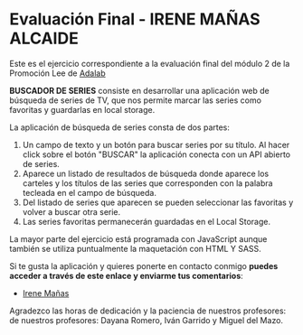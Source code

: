 # Evaluación Final - IRENE MAÑAS ALCAIDE

Este es el ejercicio correspondiente a la evaluación final del módulo 2 de la Promoción Lee de [Adalab](https://adalab.es/)

**BUSCADOR DE SERIES** consiste en desarrollar una aplicación web de búsqueda de series de TV, que nos permite marcar las series como favoritas y guardarlas en local storage.

La aplicación de búsqueda de series consta de dos partes:

1. Un campo de texto y un botón para buscar series por su título. Al hacer click sobre el botón "BUSCAR" la aplicación conecta con un API abierto de series.
2. Aparece un listado de resultados de búsqueda donde aparece los carteles y los títulos de las series que corresponden con la palabra tecleada en el campo de búsqueda.
3. Del listado de series que aparecen se pueden seleccionar las favoritas y volver a buscar otra serie.
4. Las series favoritas permanecerán guardadas en el Local Storage.

La mayor parte del ejercicio está programada con JavaScript aunque también se utiliza puntualmente la maquetación con HTML Y SASS.

Si te gusta la aplicación y quieres ponerte en contacto conmigo **puedes acceder a través de este enlace y enviarme tus comentarios**:

- [Irene Mañas](https://www.linkedin.com/in/irene-ma%C3%B1as-alcaide-5343b516b/)

Agradezco las horas de dedicación y la paciencia de nuestros profesores: de nuestros profesores:
Dayana Romero, Iván Garrido y Miguel del Mazo.
